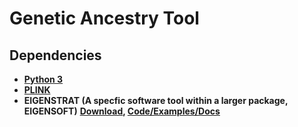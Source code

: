 # Genetic Ancestry Tool

## Dependencies

* **[Python 3](https://www.python.org/downloads/)**
* **[PLINK](http://zzz.bwh.harvard.edu/plink/)**
* **EIGENSTRAT (A specfic software tool within a larger package, EIGENSOFT)** **[Download](https://data.broadinstitute.org/alkesgroup/EIGENSOFT/), [Code/Examples/Docs](https://github.com/DReichLab/EIG/tree/master/EIGENSTRAT)**

